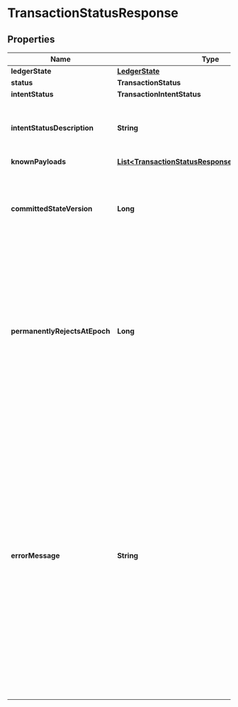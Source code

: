 

# TransactionStatusResponse


## Properties

| Name | Type | Description | Notes |
|------------ | ------------- | ------------- | -------------|
|**ledgerState** | [**LedgerState**](LedgerState.md) |  |  |
|**status** | **TransactionStatus** |  |  |
|**intentStatus** | **TransactionIntentStatus** |  |  |
|**intentStatusDescription** | **String** | An additional description to clarify the intent status.  |  |
|**knownPayloads** | [**List&lt;TransactionStatusResponseKnownPayloadItem&gt;**](TransactionStatusResponseKnownPayloadItem.md) |  |  |
|**committedStateVersion** | **Long** | If the intent was committed, this gives the state version when this intent was committed.  |  [optional] |
|**permanentlyRejectsAtEpoch** | **Long** | The epoch number at which the transaction is guaranteed to get permanently rejected by the Network due to exceeded epoch range defined when submitting transaction. |  [optional] |
|**errorMessage** | **String** | The most relevant error message received, due to a rejection or commit as failure. Please note that presence of an error message doesn&#39;t imply that the intent will definitely reject or fail. This could represent a temporary error (such as out of fees), or an error with a payload which doesn&#39;t end up being committed.  |  [optional] |



